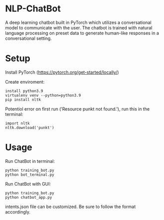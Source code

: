 # NLP-ChatBot
A deep learning chatbot built in PyTorch which utilizes a conversational model to communicate with the user. The chatbot is trained with natural language processing on preset data to generate human-like responses in a conversational setting. 

# Setup
Install PyTorch (https://pytorch.org/get-started/locally/) 

Create enviroment:
```
install python3.9
virtualenv venv --python=python3.9
pip install nltk
```
Potentiol error on first run ('Resource punkt not found.'), run this in the terminal:
```
import nltk
nltk.download('punkt')
```
# Usage
Run ChatBot in terminal:
```
python training_bot.py
python bot_terminal.py
```
Run ChatBot with GUI:
```
python training_bot.py
python chatbot_app.py
```

intents.json file can be customized. Be sure to follow the format accordingly.

